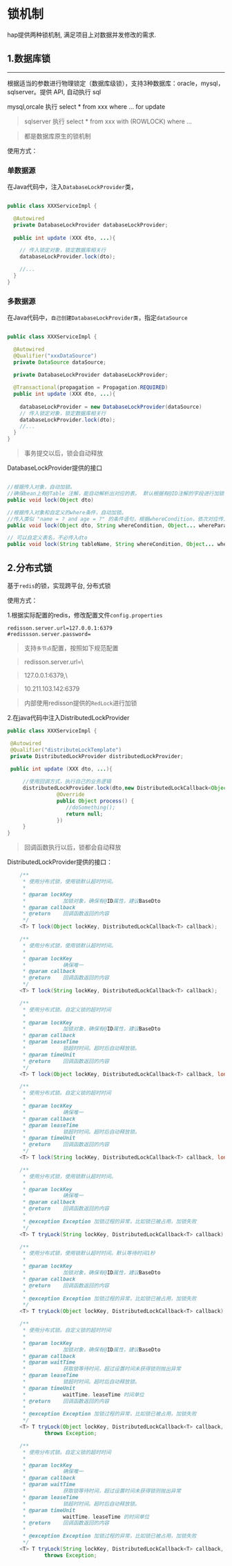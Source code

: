 # 锁机制 

hap提供两种锁机制, 满足项目上对数据并发修改的需求.

## 1.数据库锁
***
根据适当的参数进行物理锁定（数据库级锁），支持3种数据库：oracle，mysql，sqlserver。提供 API, 自动执行 sql
> 
   mysql,orcale 执行 select * from xxx where ... for update 

>  sqlserver 执行 select * from xxx with (ROWLOCK) where ...

>  都是数据库原生的锁机制



使用方式：
### 单数据源
在Java代码中，注入`DatabaseLockProvider`类，

```java

public class XXXServiceImpl {

  @Autowired
  private DatabaseLockProvider databaseLockProvider;
   
  public int update (XXX dto, ...){

    // 传入锁定对象，锁定数据库相关行
    databaseLockProvider.lock(dto);

    //...
  }
}

```
### 多数据源

在Java代码中，`自己创建DatabaseLockProvider类`，指定`dataSource`

```java

public class XXXServiceImpl {

  @Autowired
  @Qualifier("xxxDataSource")
  private DataSource dataSource;

  private DatabaseLockProvider databaseLockProvider;
  
  @Transactional(propagation = Propagation.REQUIRED)
  public int update (XXX dto, ...){
   
    databaseLockProvider = new DatabaseLockProvider(dataSource)
    // 传入锁定对象，锁定数据库相关行
    databaseLockProvider.lock(dto);
    //...
  }
}

```

> 事务提交以后，锁会自动释放

DatabaseLockProvider提供的接口

```java

//根据传入对象，自动加锁。
//确保bean上有@Table 注解，能自动解析出对应的表。 默认根据有@ID注解的字段进行加锁，确保id有值
public void lock(Object dto) 

//根据传入对象和自定义的where条件，自动加锁。
//传入类似 "name = ? and age = ?" 的条件语句，根据whereCondition，依次对应传入属性对应的值。
public void lock(Object dto, String whereCondition, Object... whereParameter)

// 可以自定义表名，不必传入dto
public void lock(String tableName, String whereCondition, Object... whereParameter)


```

## 2.分布式锁

 基于`redis`的锁，实现跨平台, 分布式锁

使用方式：
 
 1.根据实际配置的redis，修改配置文件`config.properties`
```properties
redisson.server.url=127.0.0.1:6379
#redissson.server.password=
```
> 支持`多节点`配置，按照如下规范配置
 
>redisson.server.url=\

>    127.0.0.1:6379,\

>    10.211.103.142:6379

>内部使用redisson提供的`RedLock`进行加锁

 2.在java代码中注入DistributedLockProvider

```java
public class XXXServiceImpl {

 @Autowired
 @Qualifier("distributeLockTemplate")
 private DistributedLockProvider distributedLockProvider;

 public int update (XXX dto, ...){
   
     //使用回调方式，执行自己的业务逻辑
     distributedLockProvider.lock(dto,new DistributedLockCallback<Object>() {
                @Override
                public Object process() {
                   //doSomething();
                   return null;
                })
     }
}
```

> 回调函数执行以后，锁都会自动释放

DistributedLockProvider提供的接口：
```java
    /**
     * 使用分布式锁，使用锁默认超时时间。
     *
     * @param lockKey
     *            加锁对象，确保有@ID属性，建议BaseDto
     * @param callback
     * @return    回调函数返回的内容
     */
    <T> T lock(Object lockKey, DistributedLockCallback<T> callback);

    /**
     * 使用分布式锁，使用锁默认超时时间。
     *
     * @param lockKey
     *            确保唯一
     * @param callback
     * @return    回调函数返回的内容
     */
    <T> T lock(String lockKey, DistributedLockCallback<T> callback);

    /**
     * 使用分布式锁。自定义锁的超时时间
     *
     * @param lockKey
     *            加锁对象，确保有@ID属性，建议BaseDto
     * @param callback
     * @param leaseTime
     *            锁超时时间。超时后自动释放锁。
     * @param timeUnit
     * @return    回调函数返回的内容
     */
    <T> T lock(Object lockKey, DistributedLockCallback<T> callback, long leaseTime, TimeUnit timeUnit);

    /**
     * 使用分布式锁。自定义锁的超时时间
     *
     * @param lockKey
     *            确保唯一
     * @param callback
     * @param leaseTime
     *            锁超时时间。超时后自动释放锁。
     * @param timeUnit
     * @return    回调函数返回的内容
     */
    <T> T lock(String lockKey, DistributedLockCallback<T> callback, long leaseTime, TimeUnit timeUnit);

    /**
     * 使用分布式锁，使用锁默认超时时间。
     *
     * @param lockKey
     *            确保唯一
     * @param callback
     * @return    回调函数返回的内容
     *
     * @exception Exception 加锁过程的异常，比如锁已被占用，加锁失败
     */
    <T> T tryLock(String lockKey, DistributedLockCallback<T> callback) throws Exception;

    /**
     * 使用分布式锁，使用锁默认超时时间。默认等待时间1秒
     *
     * @param lockKey
     *            加锁对象，确保有@ID属性，建议BaseDto
     * @param callback
     * @return    回调函数返回的内容
     *
     * @exception Exception 加锁过程的异常，比如锁已被占用，加锁失败
     */
    <T> T tryLock(Object lockKey, DistributedLockCallback<T> callback) throws Exception;

    /**
     * 使用分布式锁。自定义锁的超时时间
     *
     * @param lockKey
     *            加锁对象，确保有@ID属性，建议BaseDto
     * @param callback
     * @param waitTime
     *            获取锁等待时间，超过设置时间未获得锁则抛出异常
     * @param leaseTime
     *            锁超时时间。超时后自动释放锁。
     * @param timeUnit
     *            waitTime，leaseTime 时间单位
     * @return    回调函数返回的内容
     *
     * @exception Exception 加锁过程的异常，比如锁已被占用，加锁失败
     */
    <T> T tryLock(Object lockKey, DistributedLockCallback<T> callback, long waitTime, long leaseTime, TimeUnit timeUnit)
            throws Exception;

    /**
     * 使用分布式锁。自定义锁的超时时间
     *
     * @param lockKey
     *            确保唯一
     * @param callback
     * @param waitTime
     *            获取锁等待时间，超过设置时间未获得锁则抛出异常
     * @param leaseTime
     *            锁超时时间。超时后自动释放锁。
     * @param timeUnit
     *            waitTime，leaseTime 的时间单位
     * @return    回调函数返回的内容
     *
     * @exception Exception 加锁过程的异常，比如锁已被占用，加锁失败
     */
    <T> T tryLock(String lockKey, DistributedLockCallback<T> callback, long waitTime, long leaseTime, TimeUnit timeUnit)
            throws Exception;
    

```
